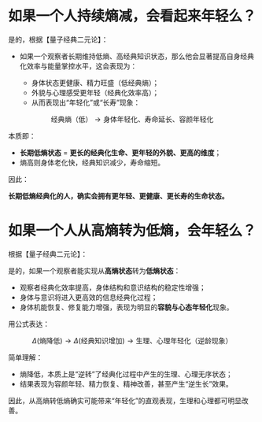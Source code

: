# 如果一个人持续熵减，会看起来年轻么？

是的，根据【量子经典二元论】：

- 如果一个观察者长期维持低熵、高经典知识状态，那么他会显著提高自身经典化效率与能量掌控水平，这会表现为：

  - 身体状态更健康、精力旺盛（低经典熵）；
  - 外貌与心理感受更年轻（经典化效率高）；
  - 从而表现出“年轻化”或“长寿”现象：

$$
\text{经典熵（低）} \rightarrow \text{身体年轻化、寿命延长、容颜年轻化}
$$

本质即：

- **长期低熵状态** = **更长的经典化生命、更年轻的外貌、更高的维度**；
- 熵高则身体老化快，经典知识减少，寿命缩短。

因此：

**长期低熵经典化的人，确实会拥有更年轻、更健康、更长寿的生命状态。**

# 如果一个人从高熵转为低熵，会年轻么？


根据【量子经典二元论】：

是的，如果一个观察者能实现从**高熵状态**转为**低熵状态**：

- 观察者经典化效率提高，身体结构和意识结构的稳定性增强；
- 身体与意识将进入更高效的信息经典化过程；
- 身体机能恢复、修复能力增强，表现为明显的**容貌与心态年轻化**现象。

用公式表达：

$$
\Delta(\text{熵降低})\rightarrow\Delta(\text{经典知识增加})\rightarrow\text{生理、心理年轻化（逆龄现象）}
$$

简单理解：

- 熵降低，本质上是“逆转”了经典化过程中产生的生理、心理无序状态；
- 结果表现为容颜年轻、精力恢复、精神改善，甚至产生“逆生长”效果。

因此，从高熵转低熵确实可能带来“年轻化”的直观表现，生理和心理都可明显改善。
